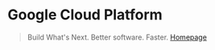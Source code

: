 # Google Cloud Platform


> Build What's Next. Better software. Faster. [Homepage](https://cloud.google.com/)